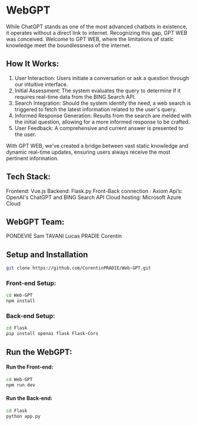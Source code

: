 # WebGPT

While ChatGPT stands as one of the most advanced chatbots in existence, it operates without a direct link to internet. Recognizing this gap, GPT WEB was conceived. Welcome to GPT WEB, where the limitations of static knowledge meet the boundlessness of the internet.

## How It Works:
1. User Interaction: Users initiate a conversation or ask a question through our intuitive interface.
2. Initial Assessment: The system evaluates the query to determine if it requires real-time data from the BING Search API.
3. Search Integration: Should the system identify the need, a web search is triggered to fetch the latest information related to the user's query.
4. Informed Response Generation: Results from the search are melded with the initial question, allowing for a more informed response to be crafted.
5. User Feedback: A comprehensive and current answer is presented to the user.


With GPT WEB, we've created a bridge between vast static knowledge and dynamic real-time updates, ensuring users always receive the most pertinent information.

## Tech Stack:
Frontend: Vue.js
Backend: Flask.py
Front-Back connection : Axiom
Api’s: OpenAI's ChatGPT and BING Search API
Cloud hosting: Microsoft Azure Cloud

## WebGPT Team:
PONDEVIE Sam
TAVANI Lucas
PRADIE Corentin

## Setup and Installation

```sh
git clone https://github.com/CorentinPRADIE/Web-GPT.git
```

### Front-end Setup:
```sh
cd Web-GPT
npm install
```
### Back-end Setup:
```sh
cd Flask
pip install openai flask Flask-Cors
```
## Run the WebGPT:

#### Run the Front-end:
```sh
cd Web-GPT 
npm run dev
```
#### Run the Back-end:
```sh
cd Flask
python app.py
```